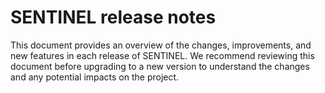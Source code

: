# SENTINEL release notes

This document provides an overview of the changes, improvements, and new features in each release of SENTINEL. We
recommend reviewing this document before upgrading to a new version to understand the changes and any potential impacts
on the project.
